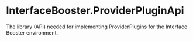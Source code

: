 InterfaceBooster.ProviderPluginApi
==================================

The library (API) needed for implementing ProviderPlugins for the Interface Booster environment.
